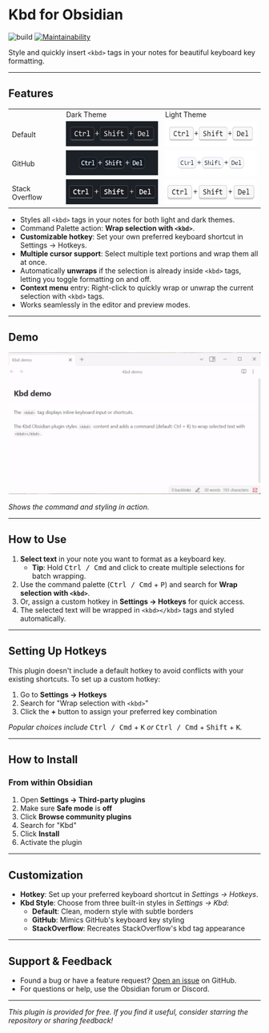 # Kbd for Obsidian
![build](https://github.com/keithwalsh/obsidian-kbd/actions/workflows/build.yml/badge.svg)
[![Maintainability](https://qlty.sh/gh/keithwalsh/projects/obsidian-kbd/maintainability.svg)](https://qlty.sh/gh/keithwalsh/projects/obsidian-kbd)

Style and quickly insert `<kbd>` tags in your notes for beautiful keyboard key formatting.

---

## Features
<table>
<tr>
<td></td>
<td>Dark Theme</td>
<td>Light Theme</td>
</tr>
<tr>
<td>Default</td>
<td><img src="resources/screenshots/default-dark-theme.png" alt="default-dark-theme" height="50"/></td>
<td><img src="resources/screenshots/default-light-theme.png" alt="default-light-theme" height="50"/></td>
</tr>
<tr>
<td>GitHub</td>
<td><img src="resources/screenshots/github-dark-theme.png" alt="github-dark-theme" height="50"/></td>
<td><img src="resources/screenshots/github-light-theme.png" alt="github-light-theme" height="50"/></td>
</tr>
<tr>
<td>Stack Overflow</td>
<td><img src="resources/screenshots/stackoverflow-dark-theme.png" alt="stackoverflow-dark-theme" height="50"/></td>
<td><img src="resources/screenshots/stackoverflow-light-theme.png" alt="stackoverflow-light-theme" height="50"/></td>
</tr>
</table>

- Styles all `<kbd>` tags in your notes for both light and dark themes.
- Command Palette action: **Wrap selection with `<kbd>`**.
- **Customizable hotkey**: Set your own preferred keyboard shortcut in Settings → Hotkeys.
- **Multiple cursor support**: Select multiple text portions and wrap them all at once.
- Automatically **unwraps** if the selection is already inside `<kbd>` tags, letting you toggle formatting on and off.
- **Context menu** entry: Right-click to quickly wrap or unwrap the current selection with `<kbd>` tags.
- Works seamlessly in the editor and preview modes.

---

## Demo

![demo](resources/recordings/demo.gif)

*Shows the command and styling in action.*

---

## How to Use

1. **Select text** in your note you want to format as a keyboard key.
   - **Tip**: Hold <kbd>Ctrl / Cmd</kbd> and click to create multiple selections for batch wrapping.
2. Use the command palette (<kbd>Ctrl / Cmd</kbd> + <kbd>P</kbd>) and search for **Wrap selection with `<kbd>`**.
3. Or, assign a custom hotkey in **Settings → Hotkeys** for quick access.
4. The selected text will be wrapped in `<kbd></kbd>` tags and styled automatically.

---

## Setting Up Hotkeys

This plugin doesn't include a default hotkey to avoid conflicts with your existing shortcuts. To set up a custom hotkey:

1. Go to **Settings → Hotkeys**
2. Search for "Wrap selection with `<kbd>`"
3. Click the **+** button to assign your preferred key combination

*Popular choices include* <kbd>Ctrl / Cmd</kbd> + <kbd>K</kbd> *or* <kbd>Ctrl / Cmd</kbd> + <kbd>Shift</kbd> + <kbd>K</kbd>*.*

---

## How to Install

### From within Obsidian

1. Open **Settings → Third-party plugins**
2. Make sure **Safe mode** is **off**
3. Click **Browse community plugins**
4. Search for "Kbd"
5. Click **Install**
6. Activate the plugin

---

## Customization

- **Hotkey**: Set up your preferred keyboard shortcut in *Settings → Hotkeys*.
- **Kbd Style**: Choose from three built-in styles in *Settings → Kbd*:
  - **Default**: Clean, modern style with subtle borders
  - **GitHub**: Mimics GitHub's keyboard key styling
  - **StackOverflow**: Recreates StackOverflow's kbd tag appearance

---

## Support & Feedback

- Found a bug or have a feature request? [Open an issue](https://github.com/keithwalsh/obsidian-kbd/issues) on GitHub.
- For questions or help, use the Obsidian forum or Discord.

---

*This plugin is provided for free. If you find it useful, consider starring the repository or sharing feedback!*
